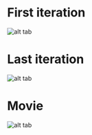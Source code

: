 # First iteration
![alt tab](https://user-images.githubusercontent.com/26437161/27387501-3288b2e6-5699-11e7-8488-19c9e086fa99.png)

# Last iteration 
![alt tab](https://user-images.githubusercontent.com/26437161/27387503-328c5d24-5699-11e7-976b-552d516e4147.png)

# Movie
![alt tab](https://user-images.githubusercontent.com/26437161/27387502-328b2ec2-5699-11e7-9ef0-c1eddaaf9df1.gif)
